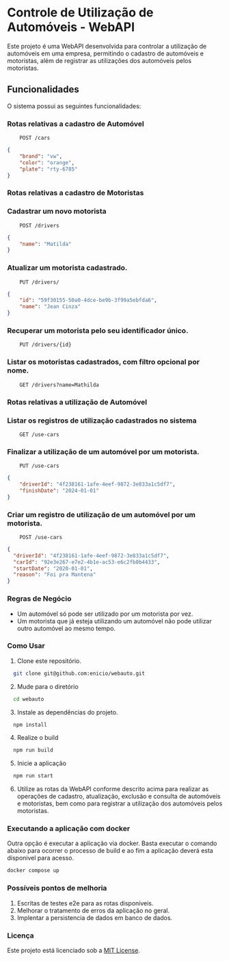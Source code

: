 # Controle de Utilização de Automóveis - WebAPI

Este projeto é uma WebAPI desenvolvida para controlar a utilização de automóveis em uma empresa, permitindo o cadastro de automóveis e motoristas, além de registrar as utilizações dos automóveis pelos motoristas.

## Funcionalidades

O sistema possui as seguintes funcionalidades:

### Rotas relativas a cadastro de Automóvel

```http
    POST /cars
```

```json
{
	"brand": "vw",
	"color": "orange",
	"plate": "rty-6785"
}
```

### Rotas relativas a cadastro de Motoristas


### Cadastrar um novo motorista

```http
    POST /drivers
```

```json
{
	"name": "Matilda"
}
```

### Atualizar um motorista cadastrado.
```http
    PUT /drivers/
```

```json
{
	"id": "59f30155-50a0-4dce-be9b-3f99a5ebfda6",
	"name": "Jean Cinza"
}
```

### Recuperar um motorista pelo seu identificador único.

```http
    PUT /drivers/{id}
```

### Listar os motoristas cadastrados, com filtro opcional por nome.

```http
    GET /drivers?name=Mathilda
```


### Rotas relativas a utilização de Automóvel

### Listar os registros de utilização cadastrados no sistema
```http
    GET /use-cars
```

### Finalizar a utilização de um automóvel por um motorista.
```http
    PUT /use-cars
```
```json
{
	"driverId": "4f238161-1afe-4eef-9872-3e833a1c5df7",
	"finishDate": "2024-01-01"
}
```

### Criar um registro de utilização de um automóvel por um motorista.
```http
    POST /use-cars
```
```json
{
  "driverId": "4f238161-1afe-4eef-9872-3e833a1c5df7",
  "carId": "92e3e267-e7e2-4b1e-ac53-e6c2fb0b4433",
  "startDate": "2020-01-01",
  "reason": "Foi pra Mantena"
}
```


### Regras de Negócio

- Um automóvel só pode ser utilizado por um motorista por vez.
- Um motorista que já esteja utilizando um automóvel não pode utilizar outro automóvel ao mesmo tempo.

### Como Usar

1. Clone este repositório.
```bash
  git clone git@github.com:enicio/webauto.git
```
2. Mude para o diretório
```bash
  cd webauto
```
3. Instale as dependências do projeto.
```bash
  npm install
```
4. Realize o build
```bash
  npm run build
```
5. Inicie a aplicação
```bash
  npm run start
```

6. Utilize as rotas da WebAPI conforme descrito acima para realizar as operações de cadastro, atualização, exclusão e consulta de automóveis e motoristas, bem como para registrar a utilização dos automóveis pelos motoristas.

### Executando a aplicação com  docker

Outra opção é executar a aplicação via docker.
Basta executar o comando abaixo para ocorrer o processo de build 
e ao fim a aplicação deverá esta disponivel para acesso.
```bash
docker compose up
```

### Possíveis pontos de melhoria

1. Escritas de testes e2e para as rotas disponíveis.
2. Melhorar o tratamento de erros da aplicação no geral.
3. Implentar a persistencia de dados em banco de dados.


### Licença

Este projeto está licenciado sob a [MIT License](LICENSE).
